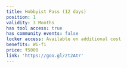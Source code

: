 ```yaml
---
title: Hobbyist Pass (12 days)
position: 1
validity: 3 Months
has tool access: true
has community events: false
locker access: Available on additional cost
benefits: Wi-fi
price: ₹5000
link: 'https://goo.gl/zt2Atr'
---
```

